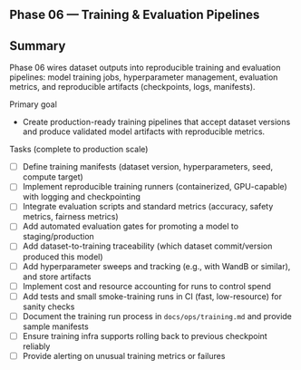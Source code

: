 ## Phase 06 — Training & Evaluation Pipelines

Summary
-------
Phase 06 wires dataset outputs into reproducible training and evaluation pipelines: model training jobs, hyperparameter management, evaluation metrics, and reproducible artifacts (checkpoints, logs, manifests).

Primary goal
- Create production-ready training pipelines that accept dataset versions and produce validated model artifacts with reproducible metrics.

Tasks (complete to production scale)
- [ ] Define training manifests (dataset version, hyperparameters, seed, compute target)
- [ ] Implement reproducible training runners (containerized, GPU-capable) with logging and checkpointing
- [ ] Integrate evaluation scripts and standard metrics (accuracy, safety metrics, fairness metrics)
- [ ] Add automated evaluation gates for promoting a model to staging/production
- [ ] Add dataset-to-training traceability (which dataset commit/version produced this model)
- [ ] Add hyperparameter sweeps and tracking (e.g., with WandB or similar), and store artifacts
- [ ] Implement cost and resource accounting for runs to control spend
- [ ] Add tests and small smoke-training runs in CI (fast, low-resource) for sanity checks
- [ ] Document the training run process in `docs/ops/training.md` and provide sample manifests
- [ ] Ensure training infra supports rolling back to previous checkpoint reliably
- [ ] Provide alerting on unusual training metrics or failures
